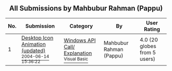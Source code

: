 ﻿<div align="center">

## All Submissions by Mahbubur Rahman \(Pappu\)

</div>

No.  | Submission | Category | By   | User Rating
---- | ---------- | -------- | ---- | -----------
1 | [Desktop Icon Animation \(updated\)<br /><sup>2004-06-14 15:36:22</sup>](https://github.com/Planet-Source-Code/mahbubur-rahman-pappu-desktop-icon-animation-updated__1-53877) | [Windows API Call/ Explanation<br /><sup>Visual Basic</sup>](../ByCategory/windows-api-call-explanation__1-39.md) | Mahbubur Rahman \(Pappu\) | 4.0 (20 globes from 5 users)
